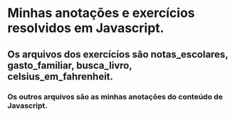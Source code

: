 # Minhas anotações e exercícios resolvidos em Javascript.
## Os arquivos dos exercícios são notas_escolares, gasto_familiar, busca_livro, celsius_em_fahrenheit.
### Os outros arquivos são as minhas anotações do conteúdo de Javascript. 
